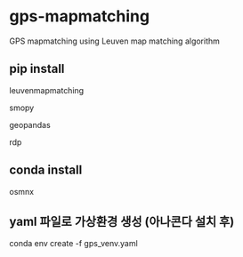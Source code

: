 # gps-mapmatching
GPS mapmatching using Leuven map matching algorithm 

## pip install
leuvenmapmatching

smopy

geopandas

rdp

## conda install 
osmnx

## yaml 파일로 가상환경 생성 (아나콘다 설치 후)
conda env create -f gps_venv.yaml
